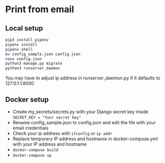 # Print from email

## Local setup

``` bash
pip3 install pipenv
pipenv install
pipenv shell
mv config_sample.json config.json
nano config.json
python3 manage.py migrate
python3 runserver_daemon
```

You may have to adjust ip address in runserver_daemon.py if it defaults to 127:0.1.1:8000

## Docker setup

- Create my_secrets/secrets.py with your Django secret key inside `SECRET_KEY = "Your secret key"`
- Rename config_sample.json to config.json and edit the file with your email credentials
- Check your ip address with `ifconfig` or `ip addr`
- Replace temporary IP address and hostname in docker-compose.yml with your IP address and hostname
- `docker-compose build`
- `docker-compose up`
